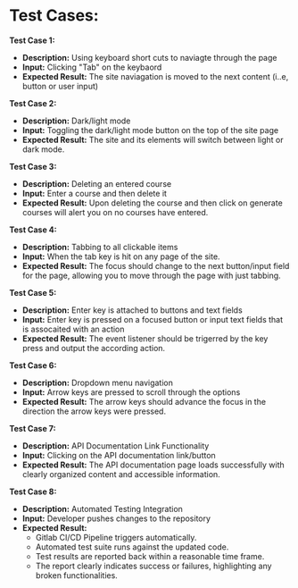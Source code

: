 # Test Cases:

**Test Case 1:** 
- **Description:** Using keyboard short cuts to naviagte through the page
- **Input:** Clicking "Tab" on the keybaord
- **Expected Result:** The site naviagation is moved to the next content (i..e, button or user input)

**Test Case 2:** 
- **Description:** Dark/light mode
- **Input:** Toggling the dark/light mode button on the top of the site page
- **Expected Result:** The site and its elements will switch between light or dark mode.

**Test Case 3:** 
- **Description:** Deleting an entered course
- **Input:** Enter a course and then delete it
- **Expected Result:** Upon deleting the course and then click on generate courses will alert you on no courses have 
                        entered.
                        
**Test Case 4:** 
- **Description:** Tabbing to all clickable items
- **Input:** When the tab key is hit on any page of the site.
- **Expected Result:** The focus should change to the next button/input field for the page, allowing you to move through the page with just tabbing.

**Test Case 5:** 
- **Description:** Enter key is attached to buttons and text fields
- **Input:** Enter key is pressed on a focused button or input text fields that is assocaited with an action
- **Expected Result:** The event listener should be trigerred by the key press and output the according action.

**Test Case 6:** 
- **Description:** Dropdown menu navigation
- **Input:** Arrow keys are pressed to scroll through the options 
- **Expected Result:** The arrow keys should advance the focus in the direction the arrow keys were pressed.

**Test Case 7:**
- **Description:** API Documentation Link Functionality
- **Input:** Clicking on the API documentation link/button
- **Expected Result:** The API documentation page loads successfully with clearly organized content and accessible information.


**Test Case 8:**
- **Description:** Automated Testing Integration
- **Input:** Developer pushes changes to the repository
- **Expected Result:**
    - Gitlab CI/CD Pipeline triggers automatically.
    - Automated test suite runs against the updated code.
    - Test results are reported back within a reasonable time frame.
    - The report clearly indicates success or failures, highlighting any broken functionalities.

